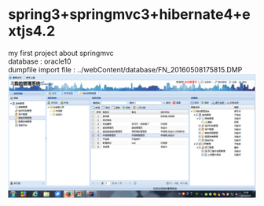# spring3+springmvc3+hibernate4+extjs4.2
my first project about springmvc</br>
database : oracle10</br>
dumpfile import file : ../webContent/database/FN_20160508175815.DMP
![image](https://github.com/ghuan/springmvc/blob/master/WebContent/images/system.png)
